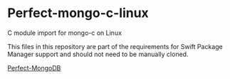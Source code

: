 # Perfect-mongo-c-linux
C module import for mongo-c on Linux

This files in this repository are part of the requirements for Swift Package Manager support and should not need to be manually cloned.

[Perfect-MongoDB](https://github.com/PerfectlySoft/Perfect-MongoDB)
